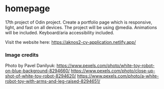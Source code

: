 # homepage

17th project of Odin project. Create a portfolio page which is responsive, light, and fast on all devices. The project will be using @media. Animations will be included. Keyboard/aria accessibility included.

Visit the website here: https://aknos2-cv-application.netlify.app/

### Image credits

Photo by Pavel Danilyuk: https://www.pexels.com/photo/white-toy-robot-on-blue-background-8294660/
https://www.pexels.com/photo/close-up-shot-of-white-toy-robot-8294620/
https://www.pexels.com/photo/a-white-robot-toy-with-arms-and-leg-raised-8294651/
